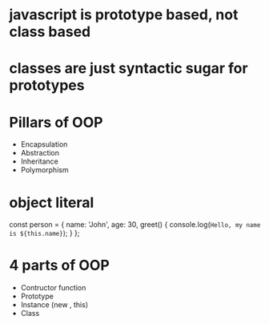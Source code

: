 # javascript is prototype based, not class based
# classes are just syntactic sugar for prototypes   

# Pillars of OOP
- Encapsulation
- Abstraction           
- Inheritance
- Polymorphism

# object literal
const person = {
    name: 'John',
    age: 30,
    greet() {
        console.log(`Hello, my name is ${this.name}`);
    }
    };

# 4 parts of OOP
- Contructor function
- Prototype
- Instance (new , this) 
- Class